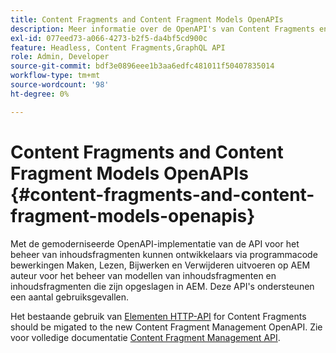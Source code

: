 ```yaml
---
title: Content Fragments and Content Fragment Models OpenAPIs
description: Meer informatie over de OpenAPI's van Content Fragments en Content Fragment Models.
exl-id: 077eed73-a066-4273-b2f5-da4bf5cd900c
feature: Headless, Content Fragments,GraphQL API
role: Admin, Developer
source-git-commit: bdf3e0896eee1b3aa6edfc481011f50407835014
workflow-type: tm+mt
source-wordcount: '98'
ht-degree: 0%

---
```


# Content Fragments and Content Fragment Models OpenAPIs {#content-fragments-and-content-fragment-models-openapis}

Met de gemoderniseerde OpenAPI-implementatie van de API voor het beheer van inhoudsfragmenten kunnen ontwikkelaars via programmacode bewerkingen Maken, Lezen, Bijwerken en Verwijderen uitvoeren op AEM auteur voor het beheer van modellen van inhoudsfragmenten en inhoudsfragmenten die zijn opgeslagen in AEM. Deze API&#39;s ondersteunen een aantal gebruiksgevallen.

Het bestaande gebruik van [Elementen HTTP-API](https://experienceleague.adobe.com/en/docs/experience-manager-cloud-service/content/assets/admin/mac-api-assets) for Content Fragments should be migated to the new Content Fragment Management OpenAPI. Zie voor volledige documentatie [Content Fragment Management API](https://developer.adobe.com/experience-cloud/experience-manager-apis/api/stable/sites/).
